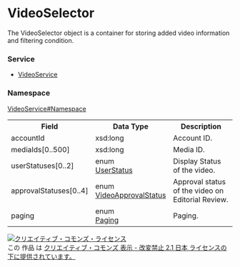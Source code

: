 # VideoSelector
The VideoSelector object is a container for storing added video information and filtering condition.<br>

### Service
+ [VideoService](../../services/VideoService.md)

### Namespace
[VideoService#Namespace](../../services/VideoService.md#namespace)

<table>
 <tr>
  <th>Field</th>
  <th>Data Type</th>
  <th>Description</th>
  </tr>
 <tr>
  <td>accountId</td>
  <td>xsd:long</td>
  <td>Account ID.</td>
 </tr>
 <tr>
  <td>mediaIds[0..500]</td>
  <td>xsd:long</td>
  <td>Media ID.</td>
 </tr>
 <tr>
  <td>userStatuses[0..2]</td>
  <td>enum<br>
  <a href="./UserStatus.md">UserStatus</a></td>
  <td>Display Status of the video.</td>
 </tr>
 <tr>
  <td>approvalStatuses[0..4]</td>
  <td>enum<br>
  <a href="./VideoApprovalStatus.md">VideoApprovalStatus</a></td>
  <td>Approval status of the video on Editorial Review.</td>
 </tr>
 <tr>
  <td>paging</td>
  <td>enum<br>
  <a href="../Common/Paging.md">Paging</a></td>
  <td>Paging.</td>
 </tr>
</table>

<a rel="license" href="http://creativecommons.org/licenses/by-nd/2.1/jp/"><img alt="クリエイティブ・コモンズ・ライセンス" style="border-width:0" src="https://i.creativecommons.org/l/by-nd/2.1/jp/88x31.png" /></a><br />この 作品 は <a rel="license" href="http://creativecommons.org/licenses/by-nd/2.1/jp/">クリエイティブ・コモンズ 表示 - 改変禁止 2.1 日本 ライセンスの下に提供されています。</a>

